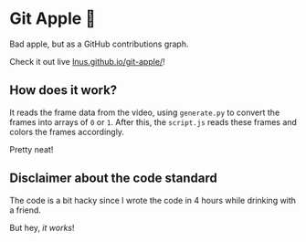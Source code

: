 # Git Apple 🍏

Bad apple, but as a GitHub contributions graph.

Check it out live [lnus.github.io/git-apple/](lnus.github.io/git-apple/)!

## How does it work?

It reads the frame data from the video, using `generate.py` to convert the frames into arrays of `0` or `1`.
After this, the `script.js` reads these frames and colors the frames accordingly.

Pretty neat!

## Disclaimer about the code standard

The code is a bit hacky since I wrote the code in 4 hours while drinking with a friend.

But hey, *it works*!
